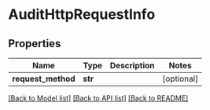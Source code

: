 # AuditHttpRequestInfo

## Properties
Name | Type | Description | Notes
------------ | ------------- | ------------- | -------------
**request_method** | **str** |  | [optional] 

[[Back to Model list]](../README.md#documentation-for-models) [[Back to API list]](../README.md#documentation-for-api-endpoints) [[Back to README]](../README.md)

